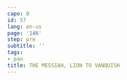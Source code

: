 ```yaml
---
capo: 0
id: 57
lang: en-us
page: '146'
step: pre
subtitle: ''
tags:
- pan
title: THE MESSIAH, LION TO VANQUISH
---
```

